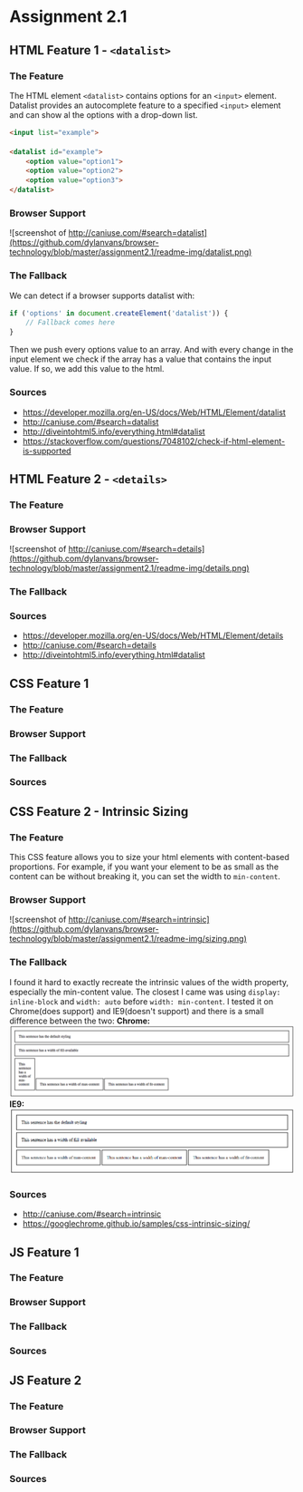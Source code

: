 # Assignment 2.1

## HTML Feature 1 - `<datalist>`
### The Feature
The HTML element `<datalist>` contains options for an `<input>` element. Datalist provides an autocomplete feature to a specified `<input>` element and can show al the options with a drop-down list.

``` html
<input list="example">

<datalist id="example">
	<option value="option1">
	<option value="option2">
	<option value="option3"> 
</datalist>
```

### Browser Support
![screenshot of http://caniuse.com/#search=datalist](https://github.com/dylanvans/browser-technology/blob/master/assignment2.1/readme-img/datalist.png)
### The Fallback
We can detect if a browser supports datalist with: 
``` javascript
if ('options' in document.createElement('datalist')) {
    // Fallback comes here
}
```

Then we push every options value to an array. And with every change in the input element we check if the array has a value that contains the input value. If so, we add this value to the html.

### Sources
- https://developer.mozilla.org/en-US/docs/Web/HTML/Element/datalist
- http://caniuse.com/#search=datalist
- http://diveintohtml5.info/everything.html#datalist
- https://stackoverflow.com/questions/7048102/check-if-html-element-is-supported

## HTML Feature 2 - `<details>`
### The Feature

### Browser Support
![screenshot of http://caniuse.com/#search=details](https://github.com/dylanvans/browser-technology/blob/master/assignment2.1/readme-img/details.png)
### The Fallback

### Sources
- https://developer.mozilla.org/en-US/docs/Web/HTML/Element/details
- http://caniuse.com/#search=details
- http://diveintohtml5.info/everything.html#datalist
## CSS Feature 1
### The Feature

### Browser Support

### The Fallback

### Sources

## CSS Feature 2 - Intrinsic Sizing
### The Feature
This CSS feature allows you to size your html elements with content-based proportions. For example, if you want your element to be as small as the content can be without breaking it, you can set the width to `min-content`.

### Browser Support
![screenshot of http://caniuse.com/#search=intrinsic](https://github.com/dylanvans/browser-technology/blob/master/assignment2.1/readme-img/sizing.png)
### The Fallback
I found it hard to exactly recreate the intrinsic values of the width property, especially the min-content value. The closest I came was using `display: inline-block` and `width: auto` before `width: min-content`. I tested it on Chrome(does support) and IE9(doesn't support) and there is a small difference between the two:
**Chrome:**
![screenshot of intrinsic sizing](https://github.com/dylanvans/browser-technology/blob/master/assignment2.1/readme-img/chrome-intrinsic.png)
**IE9:**
![screenshot of fallback](https://github.com/dylanvans/browser-technology/blob/master/assignment2.1/readme-img/ie9-intrinsic.png)
### Sources
- http://caniuse.com/#search=intrinsic
- https://googlechrome.github.io/samples/css-intrinsic-sizing/

## JS Feature 1
### The Feature

### Browser Support

### The Fallback

### Sources

## JS Feature 2
### The Feature

### Browser Support

### The Fallback

### Sources